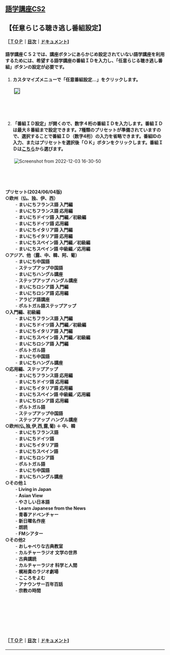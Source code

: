 ## [語学講座CS2](https://csreviser.github.io/CaptureStream2/) 
## 【任意らじる聴き逃し番組設定】　　　　　
#### ［[ＴＯＰ](./)**｜**[目次](./#目次)**｜**[ドキュメント](./#ドキュメント-1)]           

#### 語学講座ＣＳ２では、講座ボタンにあらかじめ設定されていない語学講座を利用するためには、希望する語学講座の番組ＩＤを入力し、「任意らじる聴き逃し番組」ボタンの設定が必要です。 　　　　　　　

1. #### カスタマイズメニューで「任意番組設定...」をクリックします。            
　　<img src="https://github.com/CSReviser/CaptureStream/assets/46049273/8521326a-62eb-41cf-b898-29e390139dbe" border="1">
## 　　　　　  




  
2. #### 「番組ＩＤ設定」が開くので、数字４桁の番組ＩＤを入力します。番組ＩＤは最大８番組まで設定できます。7種類のプリセットが準備されていますので、選択することで番組ＩＤ（数字4桁）の入力を省略できます。番組IDの入力、またはプリセットを選択後「ＯＫ」ボタンをクリックします。番組ＩＤは[こちら](https://csreviser.github.io/CaptureStream2/courses_name)から選びます。    
　　![Screenshot from 2022-12-03 16-30-50](https://github.com/CSReviser/CaptureStream2/assets/46049273/a2494356-37ac-4705-a2f6-f6ccd13a9a25)

## 　　　　　　  
**プリセット(2024/06/04版)**       
**○欧州（仏、独、伊、西）**       
　　     - **まいにちフランス語 入門編**           
　　     - **まいにちフランス語 応用編**     
　　     - **まいにちドイツ語 入門編／初級編**      
　　     - **まいにちドイツ語 応用編**      
　　     - **まいにちイタリア語 入門編**      
　　     - **まいにちイタリア語 応用編**      
　　     - **まいにちスペイン語 入門編／初級編**      
　　     - **まいにちスペイン語 中級編／応用編**        
**○アジア、他（露、中、韓、阿、葡）**           
　　     - **まいにち中国語**           
　　     - **ステップアップ中国語**           
　　     - **まいにちハングル講座**           
　　     - **ステップアップ ハングル講座**           
　　     - **まいにちロシア語 入門編**           
　　     - **まいにちロシア語 応用編**           
　　     - **アラビア語講座**           
　　     - **ポルトガル語ステップアップ**         
**○入門編、初級編**           
　　     - **まいにちフランス語 入門編**           
　　     - **まいにちドイツ語 入門編／初級編**           
　　     - **まいにちイタリア語 入門編**           
　　     - **まいにちスペイン語 入門編／初級編**           
　　     - **まいにちロシア語 入門編**           
　　     - **ポルトガル語**           
　　     - **まいにち中国語**           
　　     - **まいにちハングル講座**        
**○応用編、ステップアップ**           
　　     - **まいにちフランス語 応用編**           
　　     - **まいにちドイツ語 応用編**           
　　     - **まいにちイタリア語 応用編**           
　　     - **まいにちスペイン語 中級編／応用編**           
　　     - **まいにちロシア語 応用編**           
　　     - **ポルトガル語**           
　　     - **ステップアップ中国語**           
　　     - **ステップアップ ハングル講座**         
**○欧州(仏,独,伊,西,露,葡) ＋ 中、韓**           
　　     - **まいにちフランス語**           
　　     - **まいにちドイツ語**           
　　     - **まいにちイタリア語**           
　　     - **まいにちスペイン語**           
　　     - **まいにちロシア語**           
　　     - **ポルトガル語**           
　　     - **まいにち中国語**           
　　     - **まいにちハングル講座**         
**○その他１**           
　　     - **Living in Japan**           
　　     - **Asian View**           
　　     - **やさしい日本語**           
　　     - **Learn Japanese from the News**           
　　     - **青春アドベンチャー**           
　　     - **新日曜名作座**           
　　     - **朗読**           
　　     - **FMシアター**        
**○その他2**           
　　     - **おしゃべりな古典教室**           
　　     - **カルチャーラジオ 文学の世界**           
　　     - **古典講読**           
　　     - **カルチャーラジオ 科学と人間**           
　　     - **梶裕貴のラジオ劇場**           
　　     - **こころをよむ**           
　　     - **アナウンサー百年百話**           
　　     - **宗教の時間**           

## 　　　　　　  
## 　　　　　　  
#### ［[ＴＯＰ](./)**｜**[目次](./#目次)**｜**[ドキュメント](./#ドキュメント-1)]

*** 
 <link rel="shortcut icon" type="image/x-icon" href="https://avatars.githubusercontent.com/u/46049273?v=4">
 <meta name="twitter:image:src" content="https://avatars.githubusercontent.com/u/46049273?v=4">
